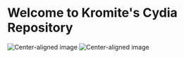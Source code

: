 # Welcome to Kromite's Cydia Repository

![Center-aligned image](https://github.com/Kromite/kromite.github.io/blob/master/repo/CydiaIcon.png) ![Center-aligned image](https://github.com/Kromite/kromite.github.io/blob/master/images/retroarch-icon.png)
